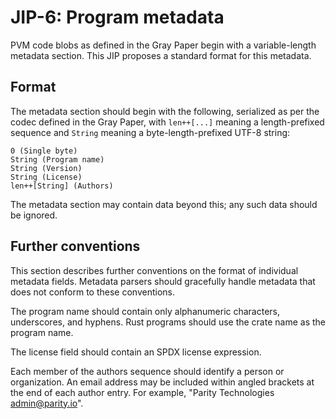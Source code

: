 # JIP-6: Program metadata

PVM code blobs as defined in the Gray Paper begin with a variable-length metadata section. This JIP
proposes a standard format for this metadata.

## Format

The metadata section should begin with the following, serialized as per the codec defined in the
Gray Paper, with `len++[...]` meaning a length-prefixed sequence and `String` meaning a
byte-length-prefixed UTF-8 string:

    0 (Single byte)
    String (Program name)
    String (Version)
    String (License)
    len++[String] (Authors)

The metadata section may contain data beyond this; any such data should be ignored.

## Further conventions

This section describes further conventions on the format of individual metadata fields. Metadata
parsers should gracefully handle metadata that does not conform to these conventions.

The program name should contain only alphanumeric characters, underscores, and hyphens. Rust
programs should use the crate name as the program name.

The license field should contain an SPDX license expression.

Each member of the authors sequence should identify a person or organization. An email address may
be included within angled brackets at the end of each author entry. For example, "Parity
Technologies <admin@parity.io>".
